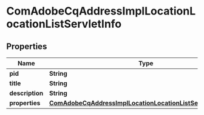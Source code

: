 

# ComAdobeCqAddressImplLocationLocationListServletInfo

## Properties

Name | Type | Description | Notes
------------ | ------------- | ------------- | -------------
**pid** | **String** |  |  [optional]
**title** | **String** |  |  [optional]
**description** | **String** |  |  [optional]
**properties** | [**ComAdobeCqAddressImplLocationLocationListServletProperties**](ComAdobeCqAddressImplLocationLocationListServletProperties.md) |  |  [optional]



